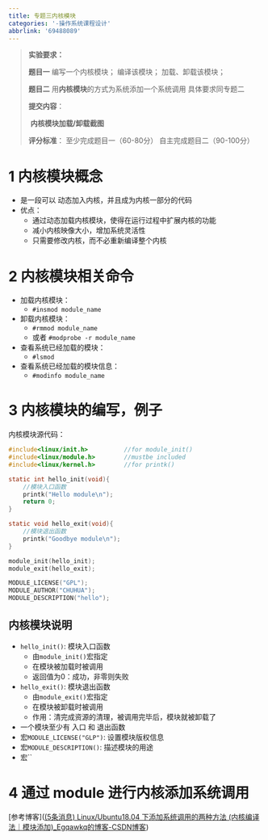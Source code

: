 ```yaml
---
title: 专题三内核模块
categories: '-操作系统课程设计'
abbrlink: '69488089'
---
```


> **实验要求：**
>
> **题目一** 编写一个内核模块； 编译该模块； 加载、卸载该模块；
>
> **题目二** 用**内核模块**的方式为系统添加一个系统调用 具体要求同专题二
>
> 
>
> **提交内容**：
>
> ​        **内核模块加载/卸载截图**
>
> 
>
> **评分标准**： 至少完成题目一（60-80分） 自主完成题目二（90-100分）

# 1 内核模块概念

* 是一段可以 动态加入内核，并且成为内核一部分的代码
* 优点：
  * 通过动态加载内核模块，使得在运行过程中扩展内核的功能
  * 减小内核映像大小，增加系统灵活性
  * 只需要修改内核，而不必重新编译整个内核





# 2 内核模块相关命令

* 加载内核模块：
  * `#insmod module_name`
* 卸载内核模块：
  * `#rmmod module_name`
  * 或者 `#modprobe -r module_name`
* 查看系统已经加载的模块：
  * `#lsmod`
* 查看系统已经加载的模块信息：
  * `#modinfo module_name`



# 3 内核模块的编写，例子

内核模块源代码：

```c
#include<linux/init.h>			//for module_init()
#include<linux/module.h>		//mustbe included
#include<linux/kernel.h>		//for printk()

static int hello_init(void){
    //模块入口函数
    printk("Hello module\n");
    return 0;
}

static void hello_exit(void){
    //模块退出函数
    printk("Goodbye module\n");
}

module_init(hello_init);
module_exit(hello_exit);

MODULE_LICENSE("GPL");
MODULE_AUTHOR("CHUHUA");
MODULE_DESCRIPTION("hello");

```



## 内核模块说明

 * `hello_init()`: 模块入口函数
   * 由`module_init()`宏指定
   * 在模块被加载时被调用
   * 返回值为0：成功，非零则失败
 * `hello_exit()`: 模块退出函数
   * 由`module_exit()`宏指定
   * 在模块被卸载时被调用
   * 作用：清完成资源的清理，被调用完毕后，模块就被卸载了
 * 一个模块至少有 入口 和 退出函数
* 宏`MODULE_LICENSE("GLP")`: 设置模块版权信息
* 宏`MODULE_DESCRIPTION()`: 描述模块的用途
* 宏``



# 4  通过 module 进行内核添加系统调用

[参考博客]([(5条消息) Linux/Ubuntu18.04 下添加系统调用的两种方法 (内核编译法｜模块添加)_Egqawkq的博客-CSDN博客](https://blog.csdn.net/egqawkq/article/details/88970390))

